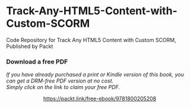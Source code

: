 # Track-Any-HTML5-Content-with-Custom-SCORM
Code Repository for Track Any HTML5 Content with Custom SCORM, Published by Packt
### Download a free PDF

 <i>If you have already purchased a print or Kindle version of this book, you can get a DRM-free PDF version at no cost.<br>Simply click on the link to claim your free PDF.</i>
<p align="center"> <a href="https://packt.link/free-ebook/9781800205208">https://packt.link/free-ebook/9781800205208 </a> </p>